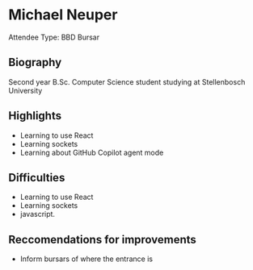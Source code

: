 # Michael Neuper

Attendee Type: BBD Bursar

## Biography

Second year B.Sc. Computer Science student studying at Stellenbosch University

## Highlights

- Learning to use React
- Learning sockets
- Learning about GitHub Copilot agent mode

## Difficulties

- Learning to use React
- Learning sockets
- javascript.

## Reccomendations for improvements

- Inform bursars of where the entrance is
